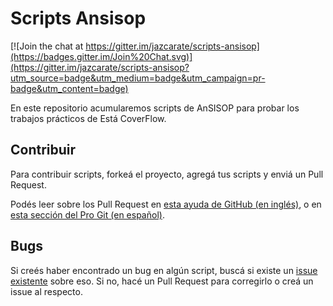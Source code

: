 Scripts Ansisop
===============

[![Join the chat at https://gitter.im/jazcarate/scripts-ansisop](https://badges.gitter.im/Join%20Chat.svg)](https://gitter.im/jazcarate/scripts-ansisop?utm_source=badge&utm_medium=badge&utm_campaign=pr-badge&utm_content=badge)

En este repositorio acumularemos scripts de AnSISOP para probar los trabajos prácticos de Está CoverFlow.

Contribuir
----------

Para contribuir scripts, forkeá el proyecto, agregá tus scripts y enviá un Pull Request.

Podés leer sobre los Pull Request en [esta ayuda de GitHub (en inglés)](https://help.github.com/articles/using-pull-requests), o en [esta sección del Pro Git (en español)](http://git-scm.com/book/es/Git-en-entornos-distribuidos-Contribuyendo-a-un-proyecto#Pequeño-Proyecto-Público).

Bugs
----

Si creés haber encontrado un bug en algún script, buscá si existe un [issue existente](https://github.com/sisoputnfrba/scripts-ansisop/issues) sobre eso. Si no, hacé un Pull Request para corregirlo o creá un issue al respecto.
